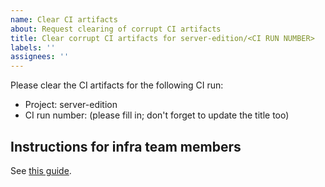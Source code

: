 ```yaml
---
name: Clear CI artifacts
about: Request clearing of corrupt CI artifacts
title: Clear corrupt CI artifacts for server-edition/<CI RUN NUMBER>
labels: ''
assignees: ''
---
```


Please clear the CI artifacts for the following CI run:

 - Project: server-edition
 - CI run number: (please fill in; don't forget to update the title too)

<!--
You can find out the CI run number as follows:

 1. In the affected CI run, go to the "Determine necessary jobs" job.
 2. View the logs for any "Determine whether XXX needs to be built" step.
 3. You should see a message like this:

        Checking gs://fullstaq-ruby-server-edition-ci-artifacts/<CI RUN NUMBER>/XXXX

    That's the CI run number.
-->

## Instructions for infra team members

See [this guide](https://github.com/fullstaq-labs/fullstaq-ruby-infra/blob/main/docs/clearing-ci-artifacts.md).
